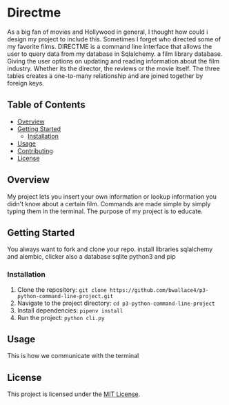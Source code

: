 # Directme
As a big fan of movies and Hollywood in general, I thought how could i design my project to include this. Sometimes I forget who directed some of my favorite films. 
DIRECTME is a command line interface that allows the user to query data from my database in Sqlalchemy. a film library database. Giving the user options on updating and reading information about the film industry. Whether its the director, the reviews or the movie itself. The three tables creates a one-to-many relationship and are joined together by foreign keys. 





## Table of Contents

- [Overview](#overview)
- [Getting Started](#getting-started)
  - [Installation](#installation)
- [Usage](#usage)
- [Contributing](#contributing)
- [License](#license)

## Overview
My project lets you insert your own information or lookup information you didn't know about a certain film. Commands are made simple by simply typing them in the terminal. The purpose of my project is to educate. 


## Getting Started
You always want to fork and clone your repo. install libraries sqlalchemy and alembic, clicker 
also a database sqlite 
python3 and pip 


### Installation

1. Clone the repository: `git clone https://github.com/bwallace4/p3-python-command-line-project.git`
2. Navigate to the project directory: `cd p3-python-command-line-project`
3. Install dependencies: `pipenv install`
4. Run the project: `python cli.py` 

## Usage

This is how we communicate with the terminal 




## License

This project is licensed under the [MIT License](LICENSE).

